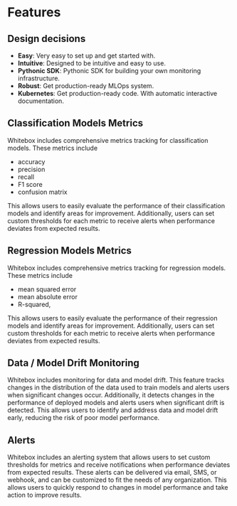 # Features

## Design decisions

- **Easy**: Very easy to set up and get started with.
- **Intuitive**: Designed to be intuitive and easy to use.
- **Pythonic SDK**: Pythonic SDK for building your own monitoring infrastructure.
- **Robust**: Get production-ready MLOps system.
- **Kubernetes**: Get production-ready code. With automatic interactive documentation.

## Classification Models Metrics

Whitebox includes comprehensive metrics tracking for classification models. These metrics include

- accuracy
- precision
- recall
- F1 score
- confusion matrix

This allows users to easily evaluate the performance of their classification models and identify areas for improvement. Additionally, users can set custom thresholds for each metric to receive alerts when performance deviates from expected results.

## Regression Models Metrics

Whitebox includes comprehensive metrics tracking for regression models. These metrics include

- mean squared error
- mean absolute error
- R-squared,

This allows users to easily evaluate the performance of their regression models and identify areas for improvement. Additionally, users can set custom thresholds for each metric to receive alerts when performance deviates from expected results.

## Data / Model Drift Monitoring

Whitebox includes monitoring for data and model drift. This feature tracks changes in the distribution of the data used to train models and alerts users when significant changes occur. Additionally, it detects changes in the performance of deployed models and alerts users when significant drift is detected. This allows users to identify and address data and model drift early, reducing the risk of poor model performance.

## Alerts

Whitebox includes an alerting system that allows users to set custom thresholds for metrics and receive notifications when performance deviates from expected results. These alerts can be delivered via email, SMS, or webhook, and can be customized to fit the needs of any organization. This allows users to quickly respond to changes in model performance and take action to improve results.

